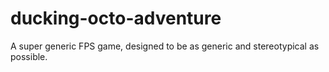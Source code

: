 ducking-octo-adventure
======================

A super generic FPS game, designed to be as generic and stereotypical as possible.
